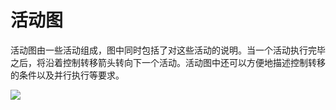 # 活动图

活动图由一些活动组成，图中同时包括了对这些活动的说明。当一个活动执行完毕之后，将沿着控制转移箭头转向下一个活动。活动图中还可以方便地描述控制转移的条件以及并行执行等要求。

![](https://cdn.jsdelivr.net/gh/ZanderZhao/img20/file/20200117211022.png)



